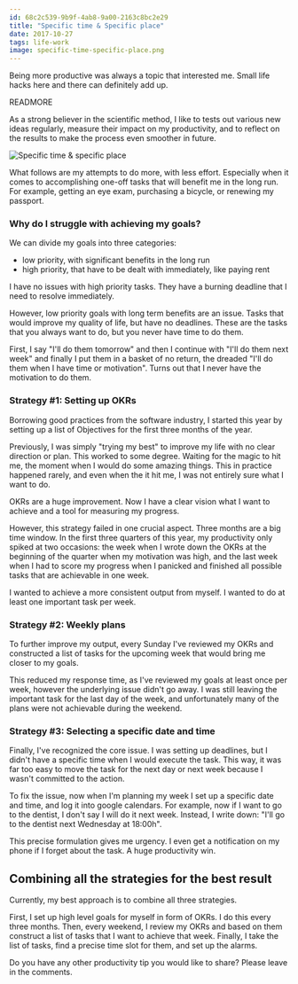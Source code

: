 ```yaml
---
id: 68c2c539-9b9f-4ab8-9a00-2163c8bc2e29
title: "Specific time & Specific place"
date: 2017-10-27
tags: life-work
image: specific-time-specific-place.png
---
```


Being more productive was always a topic that interested me.
Small life hacks here and there can definitely add up.

READMORE

As a strong believer in the scientific method, I like to tests out
various new ideas regularly, measure their impact on my productivity,
and to reflect on the results to make the process even smoother in
future.

![Specific time & specific place](images/specific-time-specific-place.png)

What follows are my attempts to do more, with less effort. Especially
when it comes to accomplishing one-off tasks that will benefit me
in the long run. For example, getting an eye exam, purchasing a bicycle,
or renewing my passport.

### Why do I struggle with achieving my goals?

We can divide my goals into three categories:

- low priority, with significant benefits in the long run
- high priority, that have to be dealt with immediately, like paying rent

I have no issues with high priority tasks. They have a burning deadline
that I need to resolve immediately.

However, low priority goals with long term benefits are an issue. Tasks
that would improve my quality of life, but have no deadlines. These
are the tasks that you always want to do, but you never have
time to do them.

First, I say "I'll do them tomorrow" and then I continue with
"I'll do them next week" and finally I put them in a basket
of no return, the dreaded "I'll do them when I have time or motivation".
Turns out that I never have the motivation to do them.

### Strategy #1: Setting up OKRs

Borrowing good practices from the software industry, I started this year
by setting up a list of Objectives for the first three months of the year.

Previously, I was simply "trying my best" to improve my life with no clear
direction or plan. This worked to some degree. Waiting for the magic to
hit me, the moment when I would do some amazing things. This in practice
happened rarely, and even when the it hit me, I was not entirely sure
what I want to do.

OKRs are a huge improvement. Now I have a clear vision what I want to achieve
and a tool for measuring my progress.

However, this strategy failed in one crucial aspect. Three months are a big
time window. In the first three quarters of this year, my productivity only
spiked at two occasions: the week when I wrote down the OKRs at the beginning
of the quarter when my motivation was high, and the last week when I had to
score my progress when I panicked and finished all possible tasks that are
achievable in one week.

I wanted to achieve a more consistent output from myself. I wanted to do at
least one important task per week.

### Strategy #2: Weekly plans

To further improve my output, every Sunday I've reviewed my OKRs and
constructed a list of tasks for the upcoming week that would bring me
closer to my goals.

This reduced my response time, as I've reviewed my goals at least once per
week, however the underlying issue didn't go away. I was still leaving the
important task for the last day of the week, and unfortunately many of the
plans were not achievable during the weekend.

### Strategy #3: Selecting a specific date and time

Finally, I've recognized the core issue. I was setting up deadlines, but
I didn't have a specific time when I would execute the task. This way, it
was far too easy to move the task for the next day or next week because I
wasn't committed to the action.

To fix the issue, now when I'm planning my week I set up a specific date
and time, and log it into google calendars. For example, now if I want to
go to the dentist, I don't say I will do it next week. Instead, I write down:
"I'll go to the dentist next Wednesday at 18:00h".

This precise formulation gives me urgency. I even get a notification on
my phone if I forget about the task. A huge productivity win.

## Combining all the strategies for the best result

Currently, my best approach is to combine all three strategies.

First, I set up high level goals for myself in form of OKRs. I do this
every three months. Then, every weekend, I review my OKRs and based on them
construct a list of tasks that I want to achieve that week. Finally, I
take the list of tasks, find a precise time slot for them, and set
up the alarms.

Do you have any other productivity tip you would like to share? Please
leave in the comments.
